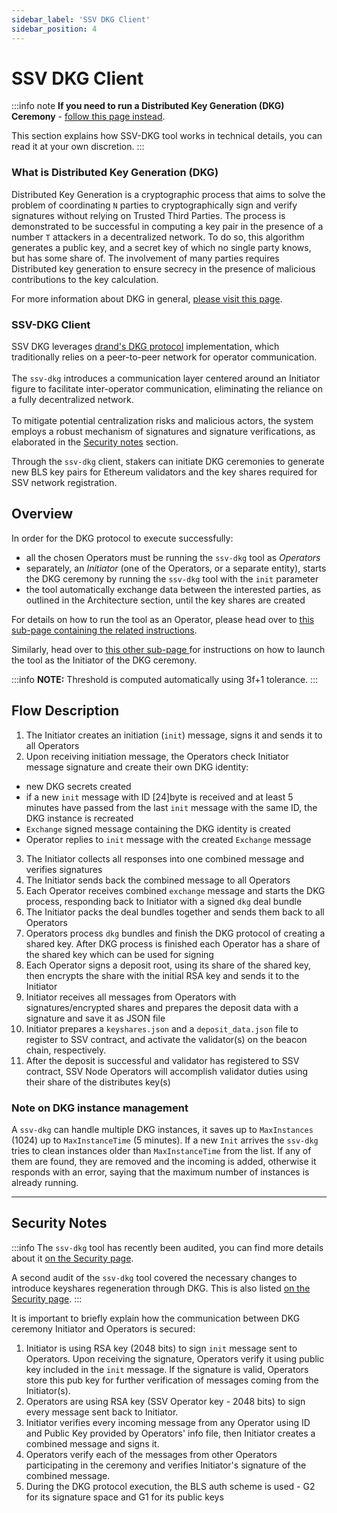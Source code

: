 ```yaml
---
sidebar_label: 'SSV DKG Client'
sidebar_position: 4
---
```


# SSV DKG Client

:::info note
**If you need to run a Distributed Key Generation (DKG) Ceremony** - [follow this page instead](/stakers/solo-stakers/creating-a-new-validator.md#distributed-key-generation).

This section explains how SSV-DKG tool works in technical details, you can read it at your own discretion.
:::

### What is Distributed Key Generation (DKG)

Distributed Key Generation is a cryptographic process that aims to solve the problem of coordinating `N` parties to cryptographically sign and verify signatures without relying on Trusted Third Parties. The process is demonstrated to be successful in computing a key pair in the presence of a number `T` attackers in a decentralized network. To do so, this algorithm generates a public key, and a secret key of which no single party knows, but has some share of. The involvement of many parties requires Distributed key generation to ensure secrecy in the presence of malicious contributions to the key calculation.

For more information about DKG in general, [please visit this page](https://en.wikipedia.org/wiki/Distributed_key_generation).

### SSV-DKG Client

SSV DKG leverages [drand's DKG protocol](https://drand.love/docs/cryptography/#setup-phase) implementation, which traditionally relies on a peer-to-peer network for operator communication. \
\
The `ssv-dkg` introduces a communication layer centered around an Initiator figure to facilitate inter-operator communication, eliminating the reliance on a fully decentralized network. \
\
To mitigate potential centralization risks and malicious actors, the system employs a robust mechanism of signatures and signature verifications, as elaborated in the [Security notes](./#security-notes) section.

Through the `ssv-dkg` client, stakers can initiate DKG ceremonies to generate new BLS key pairs for Ethereum validators and the key shares required for SSV network registration.

## Overview

In order for the DKG protocol to execute successfully:

* all the chosen Operators must be running the `ssv-dkg` tool as _Operators_
* separately, an _Initiator_ (one of the Operators, or a separate entity), starts the DKG ceremony by running the `ssv-dkg` tool with the `init` parameter
* the tool automatically exchange data between the interested parties, as outlined in the Architecture section, until the key shares are created

For details on how to run the tool as an Operator, please head over to [this sub-page containing the related instructions](/operators/operator-node/setup-sidecars/enabling-dkg/README.md).

Similarly, head over to [this other sub-page ](generate-key-shares.md)for instructions on how to launch the tool as the Initiator of the DKG ceremony.

:::info
**NOTE:** Threshold is computed automatically using 3f+1 tolerance.
:::

## Flow Description

1. The Initiator creates an initiation (`init`) message, signs it and sends it to all Operators
2. Upon receiving initiation message, the Operators check Initiator message signature and create their own DKG identity:

* new DKG secrets created
* if a new `init` message with ID \[24]byte is received and at least 5 minutes have passed from the last `init` message with the same ID, the DKG instance is recreated
* `Exchange` signed message containing the DKG identity is created
* Operator replies to `init` message with the created `Exchange` message

3. The Initiator collects all responses into one combined message and verifies signatures
4. The Initiator sends back the combined message to all Operators
5. Each Operator receives combined `exchange` message and starts the DKG process, responding back to Initiator with a signed `dkg` deal bundle
6. The Initiator packs the deal bundles together and sends them back to all Operators
7. Operators process `dkg` bundles and finish the DKG protocol of creating a shared key. After DKG process is finished each Operator has a share of the shared key which can be used for signing
8. Each Operator signs a deposit root, using its share of the shared key, then encrypts the share with the initial RSA key and sends it to the Initiator
9. Initiator receives all messages from Operators with signatures/encrypted shares and prepares the deposit data with a signature and save it as JSON file
10. Initiator prepares a `keyshares.json` and a `deposit_data.json` file to register to SSV contract, and activate the validator(s) on the beacon chain, respectively.
11. After the deposit is successful and validator has registered to SSV contract, SSV Node Operators will accomplish validator duties using their share of the distributes key(s)

### Note on DKG instance management

A `ssv-dkg` can handle multiple DKG instances, it saves up to `MaxInstances` (1024) up to `MaxInstanceTime` (5 minutes). If a new `Init` arrives the `ssv-dkg` tries to clean instances older than `MaxInstanceTime` from the list. If any of them are found, they are removed and the incoming is added, otherwise it responds with an error, saying that the maximum number of instances is already running.

***

## Security Notes

:::info
The `ssv-dkg` tool has recently been audited, you can find more details about it [on the Security page](../../security.md#audit-resources).

A second audit of the `ssv-dkg` tool covered the necessary changes to introduce keyshares regeneration through DKG. This is also listed [on the Security page](../../security.md#audit-resources).
:::

It is important to briefly explain how the communication between DKG ceremony Initiator and Operators is secured:

1. Initiator is using RSA key (2048 bits) to sign `init` message sent to Operators. Upon receiving the signature, Operators verify it using public key included in the `init` message. If the signature is valid, Operators store this pub key for further verification of messages coming from the Initiator(s).
2. Operators are using RSA key (SSV Operator key - 2048 bits) to sign every message sent back to Initiator.
3. Initiator verifies every incoming message from any Operator using ID and Public Key provided by Operators' info file, then Initiator creates a combined message and signs it.
4. Operators verify each of the messages from other Operators participating in the ceremony and verifies Initiator's signature of the combined message.
5. During the DKG protocol execution, the BLS auth scheme is used - G2 for its signature space and G1 for its public keys
